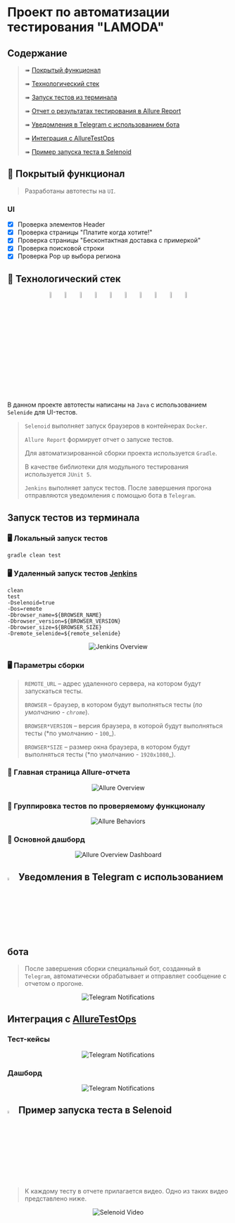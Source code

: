 # Проект по автоматизации тестирования "LAMODA"

## Содержание

> ➠ [Покрытый функционал](#earth_africa-покрытый-функционал)
>
> ➠ [Технологический стек](#classical_building-технологический-стек)
>
> ➠ [Запуск тестов из терминала](#запуск-тестов-из-терминала)
>
> ➠ [Отчет о результатах тестирования в Allure Report](#skier-главная-страница-allure-отчета)
>
> ➠ [Уведомления в Telegram с использованием бота](#-уведомления-в-telegram-с-использованием-бота)
>
> ➠ [Интеграция с AllureTestOps](#Интеграция-с-[AllureTestOps])
> 
> ➠ [Пример запуска теста в Selenoid](#-пример-запуска-теста-в-selenoid)

## :tshirt: Покрытый функционал

> Разработаны автотесты на <code>UI</code>.

### UI

- [x] Проверка элементов Header
- [x] Проверка страницы "Платите когда хотите!"
- [x] Проверка страницы "Бесконтактная доставка с примеркой"
- [x] Проверка поисковой строки
- [x] Проверка Pop up выбора региона

## :abacus: Технологический стек

<p align="center">
<img width="6%" title="IntelliJ IDEA" src="images/logo/Intelij_IDEA.svg">
<img width="6%" title="Java" src="images/logo/Java.svg">
<img width="6%" title="Selenide" src="images/logo/Selenide.svg">
<img width="6%" title="Selenoid" src="images/logo/Selenoid.svg">
<img width="6%" title="Allure Report" src="images/logo/Allure_Report.svg">
<img width="6%" title="Gradle" src="images/logo/Gradle.svg">
<img width="6%" title="JUnit5" src="images/logo/JUnit5.svg">
<img width="6%" title="GitHub" src="images/logo/GitHub.svg">
<img width="6%" title="Jenkins" src="images/logo/Jenkins.svg">
<img width="6%" title="Telegram" src="images/logo/Telegram.svg">
</p>

В данном проекте автотесты написаны на <code>Java</code> с использованием <code>Selenide</code> для UI-тестов.

> <code>Selenoid</code> выполняет запуск браузеров в контейнерах <code>Docker</code>.
>
> <code>Allure Report</code> формирует отчет о запуске тестов.
>
> Для автоматизированной сборки проекта используется <code>Gradle</code>.
>
> В качестве библиотеки для модульного тестирования используется <code>JUnit 5</code>.
>
> <code>Jenkins</code> выполняет запуск тестов.
> После завершения прогона отправляются уведомления с помощью бота в <code>Telegram</code>.

## Запуск тестов из терминала

### :desktop_computer: Локальный запуск тестов

```
gradle clean test
```

### :desktop_computer: Удаленный запуск тестов [Jenkins](https://jenkins.autotests.cloud/job/HW_11_jenkins/)

```
clean
test
-Dselenoid=true
-Dos=remote
-Dbrowser_name=${BROWSER_NAME}
-Dbrowser_version=${BROWSER_VERSION}
-Dbrowser_size=${BROWSER_SIZE}
-Dremote_selenide=${remote_selenide}
```

<p align="center">
<img title="Jenkins Overview" src="images/screens/jobJenkins.png">
</p>

### :desktop_computer: Параметры сборки

> <code>REMOTE_URL</code> – адрес удаленного сервера, на котором будут запускаться тесты.
>
> <code>BROWSER</code> – браузер, в котором будут выполняться тесты (_по умолчанию - <code>chrome</code>_).
>
> <code>BROWSER*VERSION</code> – версия браузера, в которой будут выполняться тесты (*по умолчанию - <code>100</code>\_).
>
> <code>BROWSER*SIZE</code> – размер окна браузера, в котором будут выполняться тесты (*по умолчанию - <code>1920x1080</code>\_).


### :scroll: Главная страница Allure-отчета

<p align="center">
<img title="Allure Overview" src="images/screens/allureMainPage.png">
</p>

### :scroll: Группировка тестов по проверяемому функционалу

<p align="center">
<img title="Allure Behaviors" src="images/screens/allureSuites.png">
</p>


### :scroll: Основной дашборд

<p align="center">
<img title="Allure Overview Dashboard" src="images/screens/allureGraphs.png">
</p>


## <img width="4%" title="Telegram" src="images/logo/Telegram.svg"> Уведомления в Telegram с использованием бота

> После завершения сборки специальный бот, созданный в <code>Telegram</code>, автоматически обрабатывает и отправляет сообщение с отчетом о прогоне.

<p align="center">
<img title="Telegram Notifications" src="images/screens/Tele.png">
</p>

## Интеграция с [AllureTestOps](https://allure.autotests.cloud/project/1707/dashboards)

### Тест-кейсы
<p align="center">
<img title="Telegram Notifications" src="images/screens/testCase.png">
</p>

### Дашборд

<p align="center">
<img title="Telegram Notifications" src="images/screens/dashboard.png">
</p>

## <img width="4%" title="Selenoid" src="images/logo/Selenoid.svg"> Пример запуска теста в Selenoid

> К каждому тесту в отчете прилагается видео. Одно из таких видео представлено ниже.
<p align="center">
  <img title="Selenoid Video" src="images/gif/selenoid.gif">
</p>

